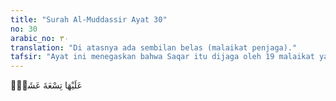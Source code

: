 ```yaml
---
title: "Surah Al-Muddassir Ayat 30"
no: 30
arabic_no: ٣٠
translation: "Di atasnya ada sembilan belas (malaikat penjaga)."
tafsir: "Ayat ini menegaskan bahwa Saqar itu dijaga oleh 19 malaikat yang dikepalai oleh Malik. Diriwayatkan oleh al-Baihaqi dan Ibnu Mardawaih dari al-Bara' bahwa serombongan orang Yahudi pernah bertanya kepada sebagian sahabat Nabi tentang penjaga-penjaga neraka Jahanam. Mereka menjawab, \"Allah dan Rasul-Nya yang lebih mengetahui.\" Kemudian turunlah Jibril kepada Rasulullah menerangkan tentang apa yang mereka tanyakan itu, seperti dalam ayat ke-30 ini."
---
```

عَلَيْهَا تِسْعَةَ عَشَرَۗ 